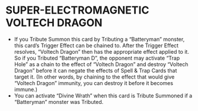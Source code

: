 
# SUPER-ELECTROMAGNETIC VOLTECH DRAGON

*   If you Tribute Summon this card by Tributing a “Batteryman” monster, this card’s Trigger Effect can be chained to. After the Trigger Effect resolves, “Voltech Dragon” then has the appropriate effect applied to it. So if you Tributed “Batteryman D”, the opponent may activate “Trap Hole” as a chain to the effect of “Voltech Dragon” and destroy “Voltech Dragon” before it can negate the effects of Spell & Trap Cards that target it. (In other words, by chaining to the effect that would give “Voltech Dragon” immunity, you can destroy it before it becomes immune.)
*   You can activate “Divine Wrath” when this card is Tribute Summoned if a “Batteryman” monster was Tributed.

  